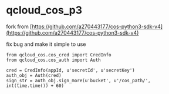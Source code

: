 # qcloud_cos_p3

fork from [https://github.com/a270443177/cos-python3-sdk-v4](https://github.com/a270443177/cos-python3-sdk-v4)

fix bug and make it simple to use


~~~
from qcloud_cos.cos_cred import CredInfo
from qcloud_cos.cos_auth import Auth

cred = CredInfo(appId, u'secretId', u'secretKey')
auth_obj = Auth(cred)
sign_str = auth_obj.sign_more(u'bucket', u'/cos_path/', int(time.time()) + 60)
~~~